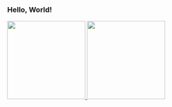 ### Hello, World!

<div>
  <a href="https://github.com/Matheusmdr">
  <img height="180em" src="https://github-readme-stats.vercel.app/api?username=matheusmdr&show_icons=true&theme=dracula&include_all_commits=true&count_private=true"/>
  <img height="180em" src="https://github-readme-stats.vercel.app/api/top-langs/?username=matheusmdr&layout=compact&langs_count=10&theme=dracula"/>
</div>
